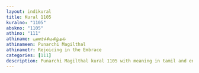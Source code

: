 ```yaml
---
layout: indikural
title: Kural 1105
kuralno: "1105"
abskno: "1105"
athino: "111"
athiname: புணர்ச்சிமகிழ்தல்
athinameen: Punarchi Magilthal
athinametr: Rejoicing in the Embrace
categories: [111]
description: Punarchi Magilthal kural 1105 with meaning in tamil and english 
---
```


